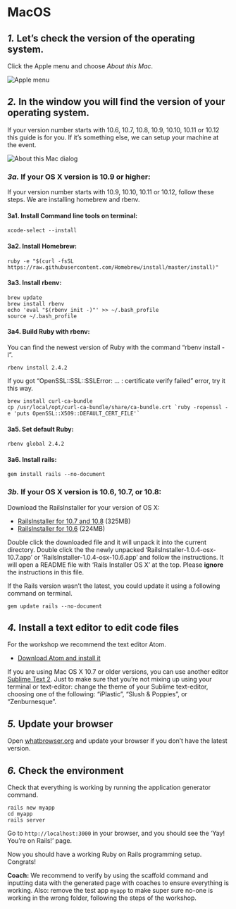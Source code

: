 # MacOS

## _1._ Let’s check the version of the operating system.

Click the Apple menu and choose _About this Mac_.

![Apple menu](http://guides.railsgirls.com/images/1.png)

## _2._ In the window you will find the version of your operating system.

If your version number starts with 10.6, 10.7, 10.8, 10.9, 10.10, 10.11 or 10.12 this guide is for you. If it’s something else, we can setup your machine at the event.

![About this Mac dialog](http://guides.railsgirls.com/images/2.png)

### _3a._ If your OS X version is 10.9 or higher:

If your version number starts with 10.9, 10.10, 10.11 or 10.12, follow these steps. We are installing homebrew and rbenv.

#### **3a1. Install Command line tools on terminal:**

```text
xcode-select --install
```

#### **3a2. Install Homebrew:**

```text
ruby -e "$(curl -fsSL https://raw.githubusercontent.com/Homebrew/install/master/install)"
```

#### **3a3. Install rbenv:**

```text
brew update
brew install rbenv
echo 'eval "$(rbenv init -)"' >> ~/.bash_profile
source ~/.bash_profile
```

#### **3a4. Build Ruby with rbenv:**

You can find the newest version of Ruby with the command “rbenv install -l”.

```text
rbenv install 2.4.2
```

If you got “OpenSSL::SSL::SSLError: … : certificate verify failed” error, try it this way.

```text
brew install curl-ca-bundle
cp /usr/local/opt/curl-ca-bundle/share/ca-bundle.crt `ruby -ropenssl -e 'puts OpenSSL::X509::DEFAULT_CERT_FILE'`
```

#### **3a5. Set default Ruby:**

```text
rbenv global 2.4.2
```

#### **3a6. Install rails:**

```text
gem install rails --no-document
```

### _3b._ If your OS X version is 10.6, 10.7, or 10.8:

Download the RailsInstaller for your version of OS X:

* [RailsInstaller for 10.7 and 10.8](http://railsinstaller.s3.amazonaws.com/RailsInstaller-1.0.4-osx-10.7.app.tgz) \(325MB\)
* [RailsInstaller for 10.6](http://railsinstaller.s3.amazonaws.com/RailsInstaller-1.0.4-osx-10.6.app.tgz) \(224MB\)

Double click the downloaded file and it will unpack it into the current directory. Double click the the newly unpacked ‘RailsInstaller-1.0.4-osx-10.7.app’ or ‘RailsInstaller-1.0.4-osx-10.6.app’ and follow the instructions. It will open a README file with ‘Rails Installer OS X’ at the top. Please **ignore** the instructions in this file.

If the Rails version wasn’t the latest, you could update it using a following command on terminal.

```text
gem update rails --no-document
```

## _4._ Install a text editor to edit code files

For the workshop we recommend the text editor Atom.

* [Download Atom and install it](https://atom.io/)

If you are using Mac OS X 10.7 or older versions, you can use another editor [Sublime Text 2](http://www.sublimetext.com/2). Just to make sure that you’re not mixing up using your terminal or text-editor: change the theme of your Sublime text-editor, choosing one of the following: “iPlastic”, “Slush & Poppies”, or “Zenburnesque”.

## _5._ Update your browser

Open [whatbrowser.org](http://whatbrowser.org/) and update your browser if you don’t have the latest version.

## _6._ Check the environment

Check that everything is working by running the application generator command.

```text
rails new myapp
cd myapp
rails server
```

Go to `http://localhost:3000` in your browser, and you should see the ‘Yay! You’re on Rails!’ page.

Now you should have a working Ruby on Rails programming setup. Congrats!

**Coach:** We recommend to verify by using the scaffold command and inputting data with the generated page with coaches to ensure everything is working. Also: remove the test app `myapp` to make super sure no-one is working in the wrong folder, following the steps of the workshop.


